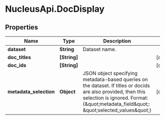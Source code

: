 # NucleusApi.DocDisplay

## Properties
Name | Type | Description | Notes
------------ | ------------- | ------------- | -------------
**dataset** | **String** | Dataset name. | 
**doc_titles** | **[String]** |  | [optional] 
**doc_ids** | **[String]** |  | [optional] 
**metadata_selection** | **Object** | JSON object specifying metadata-based queries on the dataset.  If titles or docids are also provided, then this selection is ignored. Format: {\&quot;metadata_field\&quot;: \&quot;selected_values\&quot;} | [optional] 


